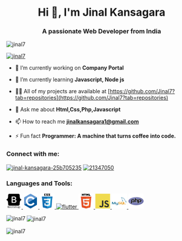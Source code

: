 <h1 align="center">Hi 👋, I'm Jinal Kansagara</h1>
<h3 align="center">A passionate Web Developer from India</h3>

<p align="left"> <img src="https://komarev.com/ghpvc/?username=jinal7&label=Profile%20views&color=0e75b6&style=flat" alt="jinal7" /> </p>

<p align="left"> <a href="https://github.com/ryo-ma/github-profile-trophy"><img src="https://github-profile-trophy.vercel.app/?username=jinal7" alt="jinal7" /></a> </p>

- 🔭 I’m currently working on **Company Portal**

- 🌱 I’m currently learning **Javascript, Node js**

- 👨‍💻 All of my projects are available at [https://github.com/Jinal7?tab=repositories](https://github.com/Jinal7?tab=repositories)

- 💬 Ask me about **Html,Css,Php,Javascript**

- 📫 How to reach me **jinalkansagara1@gmail.com**

- ⚡ Fun fact **Programmer: A machine that turns coffee into code.**

<h3 align="left">Connect with me:</h3>
<p align="left">
<a href="https://linkedin.com/in/jinal-kansagara-25b705235" target="blank"><img align="center" src="https://raw.githubusercontent.com/rahuldkjain/github-profile-readme-generator/master/src/images/icons/Social/linked-in-alt.svg" alt="jinal-kansagara-25b705235" height="30" width="40" /></a>
<a href="https://stackoverflow.com/users/21347050" target="blank"><img align="center" src="https://raw.githubusercontent.com/rahuldkjain/github-profile-readme-generator/master/src/images/icons/Social/stack-overflow.svg" alt="21347050" height="30" width="40" /></a>
</p>

<h3 align="left">Languages and Tools:</h3>
<p align="left"> <a href="https://getbootstrap.com" target="_blank" rel="noreferrer"> <img src="https://raw.githubusercontent.com/devicons/devicon/master/icons/bootstrap/bootstrap-plain-wordmark.svg" alt="bootstrap" width="40" height="40"/> </a> <a href="https://www.cprogramming.com/" target="_blank" rel="noreferrer"> <img src="https://raw.githubusercontent.com/devicons/devicon/master/icons/c/c-original.svg" alt="c" width="40" height="40"/> </a> <a href="https://www.w3schools.com/css/" target="_blank" rel="noreferrer"> <img src="https://raw.githubusercontent.com/devicons/devicon/master/icons/css3/css3-original-wordmark.svg" alt="css3" width="40" height="40"/> </a> <a href="https://flutter.dev" target="_blank" rel="noreferrer"> <img src="https://www.vectorlogo.zone/logos/flutterio/flutterio-icon.svg" alt="flutter" width="40" height="40"/> </a> <a href="https://www.w3.org/html/" target="_blank" rel="noreferrer"> <img src="https://raw.githubusercontent.com/devicons/devicon/master/icons/html5/html5-original-wordmark.svg" alt="html5" width="40" height="40"/> </a> <a href="https://developer.mozilla.org/en-US/docs/Web/JavaScript" target="_blank" rel="noreferrer"> <img src="https://raw.githubusercontent.com/devicons/devicon/master/icons/javascript/javascript-original.svg" alt="javascript" width="40" height="40"/> </a> <a href="https://www.mysql.com/" target="_blank" rel="noreferrer"> <img src="https://raw.githubusercontent.com/devicons/devicon/master/icons/mysql/mysql-original-wordmark.svg" alt="mysql" width="40" height="40"/> </a> <a href="https://www.php.net" target="_blank" rel="noreferrer"> <img src="https://raw.githubusercontent.com/devicons/devicon/master/icons/php/php-original.svg" alt="php" width="40" height="40"/> </a> </p>

<p><img align="left" src="https://github-readme-stats.vercel.app/api/top-langs?username=jinal7&show_icons=true&locale=en&layout=compact" alt="jinal7" /></p>

<p>&nbsp;<img align="center" src="https://github-readme-stats.vercel.app/api?username=jinal7&show_icons=true&locale=en" alt="jinal7" /></p>

<p><img align="center" src="https://github-readme-streak-stats.herokuapp.com/?user=jinal7&" alt="jinal7" /></p>
